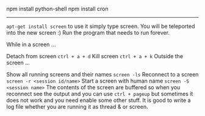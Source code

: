 npm install python-shell
npm install cron

---

`apt-get install screen`
to use it simply type screen. You will be teleported into the new screen :) Run the program that needs to run forever.

While in a screen ...

Detach from screen `ctrl + a + d`
Kill screen `ctrl + a + k`
Outside the screen ...

Show all running screens and their names `screen -ls`
Reconnect to a screen `screen -r <session id/name>`
Start a screen with human name `screen -S <session name>`
The contents of the screen are buffered so when you reconnect see the output and you can use `ctrl + pageup` but sometimes it does not work and you need enable some other stuff. It is good to write a log file whether you are running it as thread & or screen.